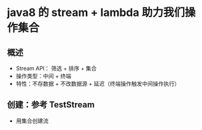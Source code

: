 # java8 的 stream + lambda 助力我们操作集合
## 概述
* Stream API： 筛选 + 排序 + 集合
* 操作类型：中间 + 终端
* 特性：不存数据 + 不改数据源 + 延迟（终端操作触发中间操作执行）
## 创建：参考 TestStream
* 用集合创建流

